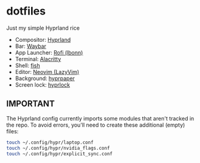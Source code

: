 
# dotfiles
Just my simple Hyprland rice
- Compositor: [Hyprland](https://hyprland.org)
- Bar: [Waybar](https://github.com/Alexays/Waybar)
- App Launcher: [Rofi (lbonn)](https://github.com/lbonn/rofi)
- Terminal: [Alacritty](https://alacritty.org)
- Shell: [fish](https://fishshell.com)
- Editor: [Neovim (LazyVim)](https://lazyvim.org)
- Background: [hyprpaper](https://wiki.hyprland.org/Hypr-Ecosystem/hyprpaper/)
- Screen lock: [hyprlock](https://wiki.hyprland.org/Hypr-Ecosystem/hyprlock/)
## IMPORTANT
The Hyprland config currently imports some modules that aren't tracked in the repo. To avoid errors, you'll need to create these additional (empty) files:
```bash
touch ~/.config/hypr/laptop.conf
touch ~/.config/hypr/nvidia_flags.conf
touch ~/.config/hypr/explicit_sync.conf
```
